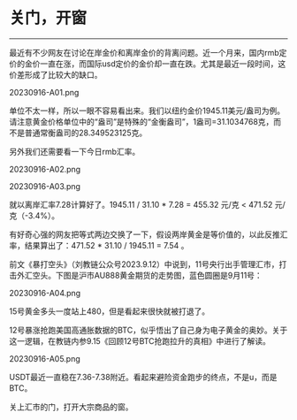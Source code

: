 # 关门，开窗

---

最近有不少网友在讨论在岸金价和离岸金价的背离问题。近一个月来，国内rmb定价的金价一直在涨，而国际usd定价的金价却一直在跌。尤其是最近一段时间，这价差形成了比较大的缺口。

20230916-A01.png

单位不太一样，所以一眼不容易看出来。我们以纽约金价1945.11美元/盎司为例。请注意黄金价格单位中的“盎司”是特殊的“金衡盎司”，1盎司=31.1034768克，而不是普通常衡盎司的28.349523125克。

另外我们还需要看一下今日rmb汇率。

20230916-A02.png

20230916-A03.png

就以离岸汇率7.28计算好了。1945.11 / 31.10 * 7.28 = 455.32 元/克 < 471.52 元/克（-3.4%）。

有好奇心强的网友把等式两边交换了一下，假设两岸黄金是等价值的，以此反推汇率，结果算出了：471.52 * 31.10 / 1945.11 = 7.54 。

前文《暴打空头》（刘教链公众号2023.9.12）中说到，11号央行出手管理汇市，打击外汇空头。下图是沪市AU888黄金期货的走势图，蓝色圆圈是9月11号：

20230916-A04.png

15号黄金多头一度站上480，但是看起来很快就被打退了。

12号暴涨抢跑美国高通胀数据的BTC，似乎悟出了自己身为电子黄金的奥妙。关于这一逻辑，在教链内参9.15《回顾12号BTC抢跑拉升的真相》中进行了解读。

20230916-A05.png

USDT最近一直稳在7.36-7.38附近。看起来避险资金跑步的终点，不是u，而是BTC。

关上汇市的门，打开大宗商品的窗。

